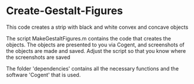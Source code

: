 # Create-Gestalt-Figures
This code creates a strip with black and white convex and concave objects

The script MakeGestaltFigures.m contains the code that creates the objects.
The objects are presented to you via Cogent, and screenshots of the objects are made and saved.
Adjust the script so that you know where the screenshots are saved

The folder 'dependencies' contains all the necessary functions and the software 'Cogent' that is used.
